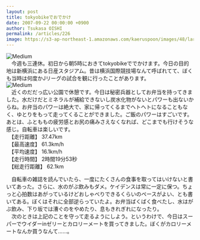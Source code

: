 ```yaml
---
layout: post
title: tokyobikeでおでかけ
date: 2007-09-22 00:00:00 +0900
author: Tsukasa OISHI
permalink: /articles/226
image: https://s3-ap-northeast-1.amazonaws.com/kaeruspoon/images/48/large.JPG?1300874510
---
```



![Medium](https://s3-ap-northeast-1.amazonaws.com/kaeruspoon/images/48/medium.JPG?1300874510)  
　今週も三連休。初日から朝5時におきてtokyobikeででかけます。今日の目的地は新横浜にある日産スタジアム。昔は横浜国際競技場なんて呼ばれてて、ぼくも当時は何度かJリーグの試合を観に行ったことがあります。  
 ![Medium](https://s3-ap-northeast-1.amazonaws.com/kaeruspoon/images/49/medium.JPG?1300874518)  
　近くのだだっ広い公園で休憩です。今日は秘密兵器としてお弁当を持ってきました。水だけだとミネラルが補給できないし炭水化物がないとパワーも出ないからね。お弁当のパワーは絶大で、家に帰ってくるまでヘトヘトになることもなく、ゆとりをもって走ってくることができました。ご飯のパワーはすごいです。あとは、ふとももの疲労感とお尻の痛みさえなくなれば、どこまでも行けそうな感じ。自転車は楽しいです。  
　【走行距離】 37.47km  
　【最高速度】 61.3km/h  
　【平均速度】 16.1km/h  
　【走行時間】 2時間19分53秒  
　【総走行距離】 62.1km  

　自転車の雑誌を読んでいたら、一度にたくさんの食事を取ってはいけないと書いてあった。さらに、水のがぶ飲みもダメ。ケイデンスは常に一定に保つ。ちょっと心拍数はあがっているけどおしゃべりできるくらいのペースがよい、とも書いてある。ぼくはそれに全部逆らっていたよ。お弁当ばくばく食べたし、水はがぶ飲み、下り坂では漕ぐのをやめたり、息もきれぎれになったり。  
　次のときは上記のことを守って走るようにしよう。というわけで、今日はスーパーでウイダーinゼリーとカロリーメートを買ってきました。ぼくがカロリーメートなんか買うなんて……。  

